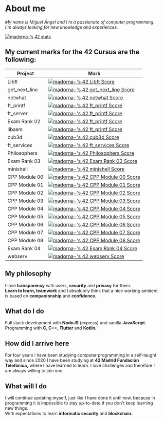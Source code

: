# About me

_My name is Miguel Ángel and I'm a passionate of computer programming. I'm always looking for new knowledge and experiences._

[![madorna-'s 42 stats](https://badge42.vercel.app/api/v2/stats/cl1iouipz002509jwjbnpt2v1?cursusId=21)](https://github.com/JaeSeoKim/badge42)

## My current marks for the 42 Cursus are the following:

| Project       | Mark                                                                                                                                    |
| ------------- | --------------------------------------------------------------------------------------------------------------------------------------- |
| Libft         | [![madorna-'s 42 Libft Score](https://badge42.vercel.app/api/v2/cl1iouipz002509jwjbnpt2v1/project/1896165)](https://github.com/JaeSeoKim/badge42)   |
| get_next_line | [![madorna-'s 42 get_next_line Score](https://badge42.vercel.app/api/v2/cl1iouipz002509jwjbnpt2v1/project/1940191)](https://github.com/JaeSeoKim/badge42) |
| netwhat       | [![madorna-'s 42 netwhat Score](https://badge42.vercel.app/api/v2/cl1iouipz002509jwjbnpt2v1/project/1954864)](https://github.com/JaeSeoKim/badge42) |
| ft_printf     | [![madorna-'s 42 ft_printf Score](https://badge42.vercel.app/api/v2/cl1iouipz002509jwjbnpt2v1/project/1952479)](https://github.com/JaeSeoKim/badge42) |
| ft_server     | [![madorna-'s 42 ft_printf Score](https://badge42.vercel.app/api/v2/cl1iouipz002509jwjbnpt2v1/project/1952479)](https://github.com/JaeSeoKim/badge42) |
| Exam Rank 02  | [![madorna-'s 42 ft_printf Score](https://badge42.vercel.app/api/v2/cl1iouipz002509jwjbnpt2v1/project/1952479)](https://github.com/JaeSeoKim/badge42) |
| libasm        | [![madorna-'s 42 ft_printf Score](https://badge42.vercel.app/api/v2/cl1iouipz002509jwjbnpt2v1/project/1952479)](https://github.com/JaeSeoKim/badge42) |
| cub3d         | [![madorna-'s 42 cub3d Score](https://badge42.vercel.app/api/v2/cl1iouipz002509jwjbnpt2v1/project/2074738)](https://github.com/JaeSeoKim/badge42)   |
| ft_services   | [![madorna-'s 42 ft_services Score](https://badge42.vercel.app/api/v2/cl1iouipz002509jwjbnpt2v1/project/2139445)](https://github.com/JaeSeoKim/badge42)   |
| Philosophers  | [![madorna-'s 42 Philosophers Score](https://badge42.vercel.app/api/v2/cl1iouipz002509jwjbnpt2v1/project/2363708)](https://github.com/JaeSeoKim/badge42) |
| Exam Rank 03  | [![madorna-'s 42 Exam Rank 03 Score](https://badge42.vercel.app/api/v2/cl1iouipz002509jwjbnpt2v1/project/2121234)](https://github.com/JaeSeoKim/badge42) |
| minishell     | [![madorna-'s 42 minishell Score](https://badge42.vercel.app/api/v2/cl1iouipz002509jwjbnpt2v1/project/2397424)](https://github.com/JaeSeoKim/badge42) |
| CPP Module 00 | [![madorna-'s 42 CPP Module 00 Score](https://badge42.vercel.app/api/v2/cl1iouipz002509jwjbnpt2v1/project/2525842)](https://github.com/JaeSeoKim/badge42) |
| CPP Module 01 | [![madorna-'s 42 CPP Module 01 Score](https://badge42.vercel.app/api/v2/cl1iouipz002509jwjbnpt2v1/project/2527945)](https://github.com/JaeSeoKim/badge42) |
| CPP Module 02 | [![madorna-'s 42 CPP Module 02 Score](https://badge42.vercel.app/api/v2/cl1iouipz002509jwjbnpt2v1/project/2539924)](https://github.com/JaeSeoKim/badge42) |
| CPP Module 03 | [![madorna-'s 42 CPP Module 03 Score](https://badge42.vercel.app/api/v2/cl1iouipz002509jwjbnpt2v1/project/2545012)](https://github.com/JaeSeoKim/badge42) |
| CPP Module 04 | [![madorna-'s 42 CPP Module 04 Score](https://badge42.vercel.app/api/v2/cl1iouipz002509jwjbnpt2v1/project/2548472)](https://github.com/JaeSeoKim/badge42) |
| CPP Module 05 | [![madorna-'s 42 CPP Module 05 Score](https://badge42.vercel.app/api/v2/cl1iouipz002509jwjbnpt2v1/project/2584982)](https://github.com/JaeSeoKim/badge42) |
| CPP Module 06 | [![madorna-'s 42 CPP Module 06 Score](https://badge42.vercel.app/api/v2/cl1iouipz002509jwjbnpt2v1/project/2597757)](https://github.com/JaeSeoKim/badge42) |
| CPP Module 07 | [![madorna-'s 42 CPP Module 07 Score](https://badge42.vercel.app/api/v2/cl1iouipz002509jwjbnpt2v1/project/2602144)](https://github.com/JaeSeoKim/badge42) |
| CPP Module 08 | [![madorna-'s 42 CPP Module 08 Score](https://badge42.vercel.app/api/v2/cl1iouipz002509jwjbnpt2v1/project/2602349)](https://github.com/JaeSeoKim/badge42) |
| Exam Rank 04 | [![madorna-'s 42 Exam Rank 04 Score](https://badge42.vercel.app/api/v2/cl1iouipz002509jwjbnpt2v1/project/2592347)](https://github.com/JaeSeoKim/badge42) |
| webserv      | [![madorna-'s 42 webserv Score](https://badge42.vercel.app/api/v2/cl1iouipz002509jwjbnpt2v1/project/3022044)](https://github.com/JaeSeoKim/badge42) |

## My philosophy

I love **transparency** with users, **security** and **privacy** for them.  
**Learn to learn, teamwork** and I absolutely think that a nice working ambient is based on **companionship** and **confidence.**

## What do I do

Full stack development with **NodeJS** (express) and vanilla **JavaScript.** Programming with **C, C++, Flutter** and **Kotlin.**

## How did I arrive here

For four years I have been studying computer programming in a self-taught way and since 2020 I have been studying at **42 Madrid Fundación Telefónica,** where I have learned to learn. I love challenges and therefore I am always willing to join one.

## What will I do

I will continue updating myself, just like I have done it until now, because in programming it is impossible to stay up-to-date if you don't keep learning new things.  
With expectations to learn **informatic security** and **blockchain.**

<!--
**AdornaRuiz/AdornaRuiz** is a ✨ _special_ ✨ repository because its `README.md` (this file) appears on your GitHub profile.

Here are some ideas to get you started:

- 🔭 I’m currently working on ...
- 🌱 I’m currently learning ...
- 👯 I’m looking to collaborate on ...
- 🤔 I’m looking for help with ...
- 💬 Ask me about ...
- 📫 How to reach me: ...
- 😄 Pronouns: ...
- ⚡ Fun fact: ...
-->
